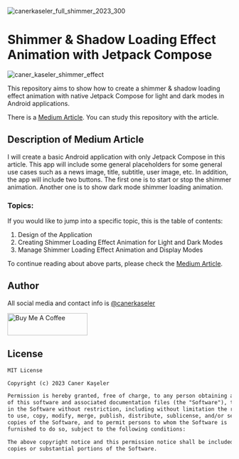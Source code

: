 
![canerkaseler_full_shimmer_2023_300](https://github.com/canerkaseler/jetpack-compose-shimmer-loading-animation/assets/130801186/f37c1447-3db7-4931-9815-49a5e89496d7)

# Shimmer & Shadow Loading Effect Animation with Jetpack Compose

![caner_kaseler_shimmer_effect](https://github.com/canerkaseler/jetpack-compose-shimmer-loading-animation/assets/130801186/33a04f1b-82d2-4bbd-8955-77b76acff2fb)

This repository aims to show how to create a shimmer & shadow loading effect animation with native Jetpack Compose for light and dark modes in Android applications.

There is a [Medium Article](https://proandroiddev.com/shimmer-shadow-loading-effect-animation-with-jetpack-compose-f4b3de28dc2b). You can study this repository with the article.

## Description of Medium Article

I will create a basic Android application with only Jetpack Compose in this article. This app will include some general placeholders for some general use cases such as a news image, title, subtitle, user image, etc. In addition, the app will include two buttons. The first one is to start or stop the shimmer animation. Another one is to show dark mode shimmer loading animation.

### Topics:
If you would like to jump into a specific topic, this is the table of contents:
1. Design of the Application
2. Creating Shimmer Loading Effect Animation for Light and Dark Modes
3. Manage Shimmer Loading Effect Animation and Display Modes

To continue reading about above parts, please check the [Medium Article](https://proandroiddev.com/shimmer-shadow-loading-effect-animation-with-jetpack-compose-f4b3de28dc2b).

## Author

All social media and contact info is [@canerkaseler](https://linktr.ee/canerkaseler)

<a href="https://www.buymeacoffee.com/canerkaseler" target="_blank"><img src="https://cdn.buymeacoffee.com/buttons/v2/default-yellow.png" alt="Buy Me A Coffee" style="height: 50px !important;width: 180px !important;" ></a>

## License
```xml
MIT License

Copyright (c) 2023 Caner Kaşeler

Permission is hereby granted, free of charge, to any person obtaining a copy
of this software and associated documentation files (the "Software"), to deal
in the Software without restriction, including without limitation the rights
to use, copy, modify, merge, publish, distribute, sublicense, and/or sell
copies of the Software, and to permit persons to whom the Software is
furnished to do so, subject to the following conditions:

The above copyright notice and this permission notice shall be included in all
copies or substantial portions of the Software.
```
